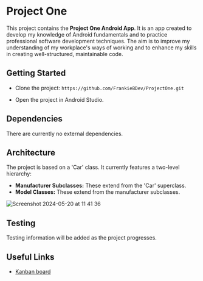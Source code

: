 # Project One 

This project contains the **Project One Android App**. It is an app created to develop my knowledge of Android fundamentals and to practice professional software development techniques. The aim is to improve my understanding of my workplace's ways of working and to enhance my skills in creating well-structured, maintainable code.

## Getting Started

- Clone the project:
  `https://github.com/FrankieBDev/ProjectOne.git`
  
- Open the project in Android Studio. 

## Dependencies

There are currently no external dependencies. 

## Architecture

The project is based on a 'Car' class. It currently features a two-level hierarchy:

- **Manufacturer Subclasses:** These extend from the 'Car' superclass.
- **Model Classes:** These extend from the manufacturer subclasses.

![Screenshot 2024-05-20 at 11 41 36](https://github.com/FrankieBDev/ProjectOne/assets/115299077/4752ac8b-33d8-4a9a-9c23-50e393e7d03b)

## Testing

Testing information will be added as the project progresses.  

## Useful Links

- [Kanban board](https://trello.com/b/q4UmrdzE/android-fundamentals-project-on)

  
